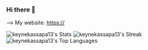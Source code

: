 ### Hi there 👋

--> My website: [https://](https://keyneoei.dev/)

![keynekassapa13's Stats](https://github-readme-stats.vercel.app/api?username=keynekassapa13&theme=dark&show_icons=true&hide_border=true&count_private=true)
![keynekassapa13's Streak](https://github-readme-streak-stats.herokuapp.com/?user=keynekassapa13&theme=dark&hide_border=true)
![keynekassapa13's Top Languages](https://github-readme-stats.vercel.app/api/top-langs/?username=keynekassapa13&theme=dark&show_icons=true&hide_border=true&layout=compact)

<!--
**keynekassapa13/keynekassapa13** is a ✨ _special_ ✨ repository because its `README.md` (this file) appears on your GitHub profile.

Here are some ideas to get you started:

- 🔭 I’m currently working on ...
- 🌱 I’m currently learning ...
- 👯 I’m looking to collaborate on ...
- 🤔 I’m looking for help with ...
- 💬 Ask me about ...
- 📫 How to reach me: ...
- 😄 Pronouns: ...
- ⚡ Fun fact: ...
-->
